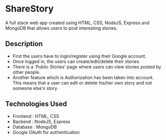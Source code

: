 # ShareStory

A full stack web app created using HTML, CSS, NodeJS, Express and MongoDB that allows users to post interesting stories.

## Description

* First the users have to login/register using their Google account.
* Once logged in, the users can create/edit/delete their stories.
* There is a 'Public Stories' page where users can view stories posted by other people.
* Another feature which is Authorization has been taken into account. This means that a user can edit or delete his/her own story and not someone else's story.

## Technologies Used

* Frontend : HTML, CSS 
* Backend : NodeJS, Express
* Database : MongoDB
* Google OAuth for authentication


